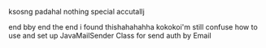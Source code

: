 ksosng padahal nothing special accutallj


end bby end the end i found thishahahahha
kokokoi'm still confuse how to use and set up JavaMailSender Class for send auth by Email
